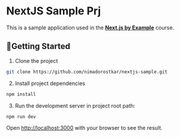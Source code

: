 # NextJS Sample Prj

This is a sample application used in the [__Next.js by Example__](https://www.udemy.com/course/nextjs-by-example/?referralCode=590EBB6EDE0917E3CF58) course.


## 🚀Getting Started

1. Clone the project
  ```bash
  git clone https://github.com/nimadorostkar/nextjs-sample.git
  ```
2. Install project dependencies
  ```bash
  npm install
  ```
 
3. Run the development server in project root path:

  ```bash
  npm run dev
  ```

Open [http://localhost:3000](http://localhost:3000) with your browser to see the result.





